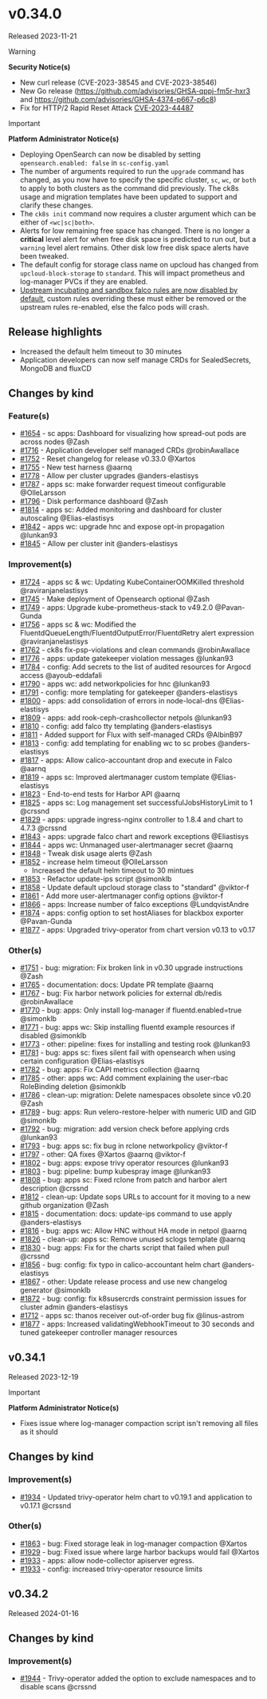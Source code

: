# v0.34.0

Released 2023-11-21

> [!WARNING]
> **Security Notice(s)**
> - New curl release (CVE-2023-38545 and CVE-2023-38546)
> - New Go release (https://github.com/advisories/GHSA-qppj-fm5r-hxr3 and https://github.com/advisories/GHSA-4374-p667-p6c8)
> - Fix for HTTP/2 Rapid Reset Attack [CVE-2023-44487](https://nvd.nist.gov/vuln/detail/CVE-2023-44487)
<!-- -->
> [!IMPORTANT]
> **Platform Administrator Notice(s)**
> - Deploying OpenSearch can now be disabled by setting `opensearch.enabled: false` in `sc-config.yaml`
> - The number of arguments required to run the `upgrade` command has changed, as you now have to specify the specific cluster, `sc`, `wc`, or `both` to apply to both clusters as the command did previously. The ck8s usage and migration templates have been updated to support and clarify these changes.
> - The `ck8s init` command now requires a cluster argument which can be either of `<wc|sc|both>`.
> - Alerts for low remaining free space has changed. There is no longer a **critical** level alert for when free disk space is predicted to run out, but a `warning` level alert remains. Other disk low free disk space alerts have been tweaked.
> - The default config for storage class name on upcloud has changed from `upcloud-block-storage` to `standard`. This will impact prometheus and log-manager PVCs if they are enabled.
> - [Upstream incubating and sandbox falco rules are now disabled by default](https://github.com/elastisys/compliantkubernetes-apps/blob/v0.34.0/config/config/common-config.yaml#L111-L119), custom rules overriding these must either be removed or the upstream rules re-enabled, else the falco pods will crash.

## Release highlights

- Increased the default helm timeout to 30 minutes
- Application developers can now self manage CRDs for SealedSecrets, MongoDB and fluxCD

## Changes by kind

### Feature(s)

- [#1654](https://github.com/elastisys/compliantkubernetes-apps/pull/1654) - sc apps: Dashboard for visualizing how spread-out pods are across nodes @Zash
- [#1716](https://github.com/elastisys/compliantkubernetes-apps/pull/1716) - Application developer self managed CRDs @robinAwallace
- [#1752](https://github.com/elastisys/compliantkubernetes-apps/pull/1752) - Reset changelog for release v0.33.0 @Xartos
- [#1755](https://github.com/elastisys/compliantkubernetes-apps/pull/1755) - New test harness @aarnq
- [#1778](https://github.com/elastisys/compliantkubernetes-apps/pull/1778) - Allow per cluster upgrades @anders-elastisys
- [#1787](https://github.com/elastisys/compliantkubernetes-apps/pull/1787) - apps sc: make forwarder request timeout configurable @OlleLarsson
- [#1796](https://github.com/elastisys/compliantkubernetes-apps/pull/1796) - Disk performance dashboard @Zash
- [#1814](https://github.com/elastisys/compliantkubernetes-apps/pull/1814) - apps sc: Added monitoring and dashboard for cluster autoscaling @Elias-elastisys
- [#1842](https://github.com/elastisys/compliantkubernetes-apps/pull/1842) - apps wc: upgrade hnc and expose opt-in propagation @lunkan93
- [#1845](https://github.com/elastisys/compliantkubernetes-apps/pull/1845) - Allow per cluster init @anders-elastisys

### Improvement(s)

- [#1724](https://github.com/elastisys/compliantkubernetes-apps/pull/1724) - apps sc & wc: Updating KubeContainerOOMKilled threshold @raviranjanelastisys
- [#1745](https://github.com/elastisys/compliantkubernetes-apps/pull/1745) - Make deployment of Opensearch optional @Zash
- [#1749](https://github.com/elastisys/compliantkubernetes-apps/pull/1749) - apps: Upgrade kube-prometheus-stack to v49.2.0 @Pavan-Gunda
- [#1756](https://github.com/elastisys/compliantkubernetes-apps/pull/1756) - apps sc & wc: Modified the FluentdQueueLength/FluentdOutputError/FluentdRetry alert expression @raviranjanelastisys
- [#1762](https://github.com/elastisys/compliantkubernetes-apps/pull/1762) - ck8s fix-psp-violations and clean commands @robinAwallace
- [#1776](https://github.com/elastisys/compliantkubernetes-apps/pull/1776) - apps: update gatekeeper violation messages @lunkan93
- [#1784](https://github.com/elastisys/compliantkubernetes-apps/pull/1784) - config: Add secrets to the list of audited resources for Argocd access @ayoub-eddafali
- [#1790](https://github.com/elastisys/compliantkubernetes-apps/pull/1790) - apps wc: add networkpolicies for hnc @lunkan93
- [#1791](https://github.com/elastisys/compliantkubernetes-apps/pull/1791) - config: more templating for gatekeeper @anders-elastisys
- [#1800](https://github.com/elastisys/compliantkubernetes-apps/pull/1800) - apps: add consolidation of errors in node-local-dns @Elias-elastisys
- [#1809](https://github.com/elastisys/compliantkubernetes-apps/pull/1809) - apps: add rook-ceph-crashcollector netpols @lunkan93
- [#1810](https://github.com/elastisys/compliantkubernetes-apps/pull/1810) - config: add falco tty templating @anders-elastisys
- [#1811](https://github.com/elastisys/compliantkubernetes-apps/pull/1811) - Added support for Flux with self-managed CRDs @AlbinB97
- [#1813](https://github.com/elastisys/compliantkubernetes-apps/pull/1813) - config: add templating for enabling wc to sc probes @anders-elastisys
- [#1817](https://github.com/elastisys/compliantkubernetes-apps/pull/1817) - apps: Allow calico-accountant drop and execute in Falco @aarnq
- [#1819](https://github.com/elastisys/compliantkubernetes-apps/pull/1819) - apps sc: Improved alertmanager custom template @Elias-elastisys
- [#1823](https://github.com/elastisys/compliantkubernetes-apps/pull/1823) - End-to-end tests for Harbor API @aarnq
- [#1825](https://github.com/elastisys/compliantkubernetes-apps/pull/1825) - apps sc: Log management set successfulJobsHistoryLimit to 1 @crssnd
- [#1829](https://github.com/elastisys/compliantkubernetes-apps/pull/1829) - apps: upgrade ingress-nginx controller to 1.8.4 and chart to 4.7.3 @crssnd
- [#1843](https://github.com/elastisys/compliantkubernetes-apps/pull/1843) - apps: upgrade falco chart and rework exceptions @Eliastisys
- [#1844](https://github.com/elastisys/compliantkubernetes-apps/pull/1844) - apps wc: Unmanaged user-alertmanager secret @aarnq
- [#1848](https://github.com/elastisys/compliantkubernetes-apps/pull/1848) - Tweak disk usage alerts @Zash
- [#1852](https://github.com/elastisys/compliantkubernetes-apps/pull/1852) - increase helm timeout @OlleLarsson
  - Increased the default helm timeout to 30 mintues
- [#1853](https://github.com/elastisys/compliantkubernetes-apps/pull/1853) - Refactor update-ips script @simonklb
- [#1858](https://github.com/elastisys/compliantkubernetes-apps/pull/1858) - Update default upcloud storage class to "standard" @viktor-f
- [#1861](https://github.com/elastisys/compliantkubernetes-apps/pull/1861) - Add more user-alertmanager config options @viktor-f
- [#1866](https://github.com/elastisys/compliantkubernetes-apps/pull/1866) - apps: Increase number of falco exceptions @LundqvistAndre
- [#1874](https://github.com/elastisys/compliantkubernetes-apps/pull/1874) - apps: config option to set hostAliases for blackbox exporter @Pavan-Gunda
- [#1877](https://github.com/elastisys/compliantkubernetes-apps/pull/1877) - apps: Upgraded trivy-operator from chart version v0.13 to v0.17

### Other(s)

- [#1751](https://github.com/elastisys/compliantkubernetes-apps/pull/1751) - bug: migration: Fix broken link in v0.30 upgrade instructions @Zash
- [#1765](https://github.com/elastisys/compliantkubernetes-apps/pull/1765) - documentation: docs: Update PR template @aarnq
- [#1767](https://github.com/elastisys/compliantkubernetes-apps/pull/1767) - bug: Fix harbor network policies for external db/redis @robinAwallace
- [#1770](https://github.com/elastisys/compliantkubernetes-apps/pull/1770) - bug: apps: Only install log-manager if fluentd.enabled=true @simonklb
- [#1771](https://github.com/elastisys/compliantkubernetes-apps/pull/1771) - bug: apps wc: Skip installing fluentd example resources if disabled @simonklb
- [#1773](https://github.com/elastisys/compliantkubernetes-apps/pull/1773) - other: pipeline: fixes for installing and testing rook @lunkan93
- [#1781](https://github.com/elastisys/compliantkubernetes-apps/pull/1781) - bug: apps sc: fixes silent fail with opensearch when using certain configuration @Elias-elastisys
- [#1782](https://github.com/elastisys/compliantkubernetes-apps/pull/1782) - bug: apps: Fix CAPI metrics collection @aarnq
- [#1785](https://github.com/elastisys/compliantkubernetes-apps/pull/1785) - other: apps wc: Add comment explaining the user-rbac RoleBinding deletion @simonklb
- [#1786](https://github.com/elastisys/compliantkubernetes-apps/pull/1786) - clean-up: migration: Delete namespaces obsolete since v0.20 @Zash
- [#1789](https://github.com/elastisys/compliantkubernetes-apps/pull/1789) - bug: apps: Run velero-restore-helper with numeric UID and GID @simonklb
- [#1792](https://github.com/elastisys/compliantkubernetes-apps/pull/1792) - bug: migration: add version check before applying crds @lunkan93
- [#1793](https://github.com/elastisys/compliantkubernetes-apps/pull/1793) - bug: apps sc: fix bug in rclone networkpolicy @viktor-f
- [#1797](https://github.com/elastisys/compliantkubernetes-apps/pull/1797) - other: QA fixes @Xartos @aarnq @viktor-f
- [#1802](https://github.com/elastisys/compliantkubernetes-apps/pull/1802) - bug: apps: expose trivy operator resources @lunkan93
- [#1803](https://github.com/elastisys/compliantkubernetes-apps/pull/1803) - bug: pipeline: bump kubespray image @lunkan93
- [#1808](https://github.com/elastisys/compliantkubernetes-apps/pull/1808) - bug: apps sc: Fixed rclone from patch and harbor alert description @crssnd
- [#1812](https://github.com/elastisys/compliantkubernetes-apps/pull/1812) - clean-up: Update sops URLs to account for it moving to a new github organization @Zash
- [#1815](https://github.com/elastisys/compliantkubernetes-apps/pull/1815) - documentation: docs: update-ips command to use apply @anders-elastisys
- [#1816](https://github.com/elastisys/compliantkubernetes-apps/pull/1816) - bug: apps wc: Allow HNC without HA mode in netpol @aarnq
- [#1826](https://github.com/elastisys/compliantkubernetes-apps/pull/1826) - clean-up: apps sc: Remove unused sclogs template @aarnq
- [#1830](https://github.com/elastisys/compliantkubernetes-apps/pull/1830) - bug: apps: Fix for the charts script that failed when pull @crssnd
- [#1856](https://github.com/elastisys/compliantkubernetes-apps/pull/1856) - bug: config: fix typo in calico-accountant helm chart @anders-elastisys
- [#1867](https://github.com/elastisys/compliantkubernetes-apps/pull/1867) - other: Update release process and use new changelog generator @simonklb
- [#1872](https://github.com/elastisys/compliantkubernetes-apps/pull/1872) - bug: config: fix k8susercrds constraint permission issues for cluster admin @anders-elastisys
- [#1712](https://github.com/elastisys/compliantkubernetes-apps/pull/1712) - apps sc: thanos receiver out-of-order bug fix @linus-astrom
- [#1877](https://github.com/elastisys/compliantkubernetes-apps/pull/1877) - apps: Increased validatingWebhookTimeout to 30 seconds and tuned gatekeeper controller manager resources

## v0.34.1

Released 2023-12-19
<!-- -->
> [!IMPORTANT]
> **Platform Administrator Notice(s)**
> - Fixes issue where log-manager compaction script isn't removing all files as it should

## Changes by kind

### Improvement(s)

- [#1934](https://github.com/elastisys/compliantkubernetes-apps/pull/1934) - Updated trivy-operator helm chart to v0.19.1 and application to v0.17.1 @crssnd

### Other(s)

- [#1863](https://github.com/elastisys/compliantkubernetes-apps/pull/1863) - bug: Fixed storage leak in log-manager compaction @Xartos
- [#1929](https://github.com/elastisys/compliantkubernetes-apps/pull/1929) - bug: Fixed issue where large harbor backups would fail @Xartos
- [#1933](https://github.com/elastisys/compliantkubernetes-apps/pull/1933/commits/801f207f6883274fd49d6d8622541daa718d5a33) - apps: allow node-collector apiserver egress.
- [#1933](https://github.com/elastisys/compliantkubernetes-apps/pull/1933/commits/130f4e92bc1c4a635e4fee19b02547f12d7bb05d) - config: increased trivy-operator resource limits

## v0.34.2

Released 2024-01-16

## Changes by kind

### Improvement(s)

- [#1944](https://github.com/elastisys/compliantkubernetes-apps/pull/1944) - Trivy-operator added the option to exclude namespaces and to disable scans @crssnd
